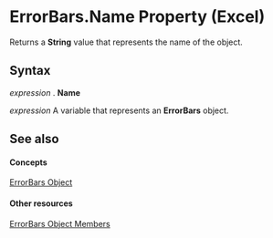 
# ErrorBars.Name Property (Excel)

Returns a  **String** value that represents the name of the object.


## Syntax

 _expression_ . **Name**

 _expression_ A variable that represents an **ErrorBars** object.


## See also


#### Concepts


[ErrorBars Object](646de974-bf6f-99c8-20dd-9ca514b7a304.md)
#### Other resources


[ErrorBars Object Members](f8eaf7ef-73b2-60ec-3661-2fbdd3e89c26.md)
